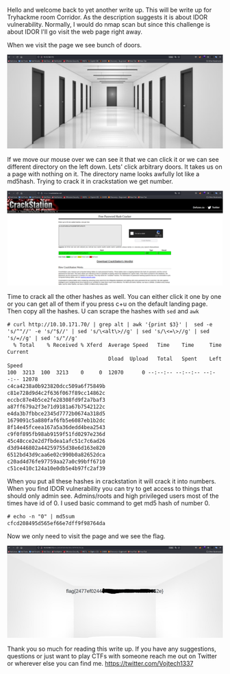Hello and welcome back to yet another write up. This will be write up for Tryhackme room Corridor.
As the description suggests it is about IDOR vulnerability. Normally, I would do nmap scan but since this challenge
is about IDOR I'll go visit the web page right away. 

When we visit the page we see bunch of doors. 

![alt text](https://github.com/vojtechsmola/CTF-write-ups/blob/main/Tryhackme-Write-Ups/Corridor/images/doors.png?raw=true)

If we move our mouse over we can see it that we can click it or we can see
different directory on the left down. Lets' click arbitrary doors. It takes us on a page with nothing on it.
The directory name looks awfully lot like a md5hash. Trying to crack it in crackstation we get number.

![alt text](https://github.com/vojtechsmola/CTF-write-ups/blob/main/Tryhackme-Write-Ups/Corridor/images/crackstation.png?raw=true)

Time to crack all the other hashes as well. You can either click it one by one or you can get all of them
if you press c+u on the default landing page. Then copy all the hashes. U can scrape the hashes with ```sed``` and ```awk```
```
# curl http://10.10.171.70/ | grep alt | awk '{print $3}' |  sed -e 's/^"//' -e 's/"$//' | sed 's/\<alt\>//g' | sed 's/\<=\>//g' | sed 's/=//g' | sed 's/"//g'
  % Total    % Received % Xferd  Average Speed   Time    Time     Time  Current
                                 Dload  Upload   Total   Spent    Left  Speed
100  3213  100  3213    0     0  12070      0 --:--:-- --:--:-- --:--:-- 12078
c4ca4238a0b923820dcc509a6f75849b
c81e728d9d4c2f636f067f89cc14862c
eccbc87e4b5ce2fe28308fd9f2a7baf3
a87ff679a2f3e71d9181a67b7542122c
e4da3b7fbbce2345d7772b0674a318d5
1679091c5a880faf6fb5e6087eb1b2dc
8f14e45fceea167a5a36dedd4bea2543
c9f0f895fb98ab9159f51fd0297e236d
45c48cce2e2d7fbdea1afc51c7c6ad26
d3d9446802a44259755d38e6d163e820
6512bd43d9caa6e02c990b0a82652dca
c20ad4d76fe97759aa27a0c99bff6710
c51ce410c124a10e0db5e4b97fc2af39
```

When you put all these hashes in crackstation it will crack it into numbers. When you find IDOR vulnerability 
you can try to get access to things that should only admin see. Admins/roots and high privileged users most of the times
have id of 0. I used basic command to get md5 hash of number 0.

```
# echo -n "0" | md5sum
cfcd208495d565ef66e7dff9f98764da
```

Now we only need to visit the page and we see the flag.

![alt text](https://github.com/vojtechsmola/CTF-write-ups/blob/main/Tryhackme-Write-Ups/Corridor/images/flag.png?raw=true)

Thank you so much for reading this write up. If you have any suggestions, questions or just want to play CTFs with someone reach me out 
on Twitter or wherever else you can find me.
https://twitter.com/Vojtech1337
